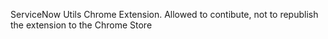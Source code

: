 ServiceNow Utils Chrome Extension.
Allowed to contibute, not to republish the extension to the Chrome Store